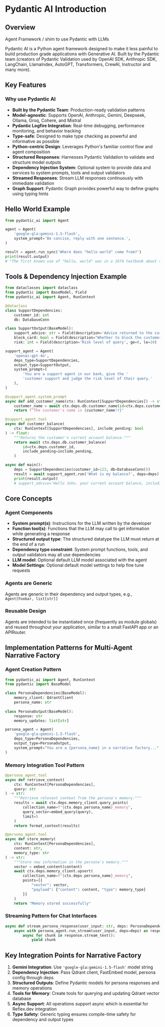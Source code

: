 # Pydantic AI Introduction

## Overview
Agent Framework / shim to use Pydantic with LLMs

Pydantic AI is a Python agent framework designed to make it less painful to build production grade applications with Generative AI. Built by the Pydantic team (creators of Pydantic Validation used by OpenAI SDK, Anthropic SDK, LangChain, LlamaIndex, AutoGPT, Transformers, CrewAI, Instructor and many more).

## Key Features

### Why use Pydantic AI
- **Built by the Pydantic Team**: Production-ready validation patterns
- **Model-agnostic**: Supports OpenAI, Anthropic, Gemini, Deepseek, Ollama, Groq, Cohere, and Mistral
- **Pydantic Logfire Integration**: Real-time debugging, performance monitoring, and behavior tracking 
- **Type-safe**: Designed to make type checking as powerful and informative as possible
- **Python-centric Design**: Leverages Python's familiar control flow and agent composition
- **Structured Responses**: Harnesses Pydantic Validation to validate and structure model outputs
- **Dependency Injection System**: Optional system to provide data and services to system prompts, tools and output validators
- **Streamed Responses**: Stream LLM responses continuously with immediate validation
- **Graph Support**: Pydantic Graph provides powerful way to define graphs using typing hints

## Hello World Example

```python
from pydantic_ai import Agent

agent = Agent(
    'google-gla:gemini-1.5-flash',
    system_prompt='Be concise, reply with one sentence.',
)

result = agent.run_sync('Where does "hello world" come from?')
print(result.output)
# "The first known use of "hello, world" was in a 1974 textbook about the C programming language."
```

## Tools & Dependency Injection Example

```python
from dataclasses import dataclass
from pydantic import BaseModel, Field
from pydantic_ai import Agent, RunContext

@dataclass
class SupportDependencies:
    customer_id: int
    db: DatabaseConn

class SupportOutput(BaseModel):
    support_advice: str = Field(description='Advice returned to the customer')
    block_card: bool = Field(description="Whether to block the customer's card")
    risk: int = Field(description='Risk level of query', ge=0, le=10)

support_agent = Agent(
    'openai:gpt-4o',
    deps_type=SupportDependencies,
    output_type=SupportOutput,
    system_prompt=(
        'You are a support agent in our bank, give the '
        'customer support and judge the risk level of their query.'
    ),
)

@support_agent.system_prompt
async def add_customer_name(ctx: RunContext[SupportDependencies]) -> str:
    customer_name = await ctx.deps.db.customer_name(id=ctx.deps.customer_id)
    return f"The customer's name is {customer_name!r}"

@support_agent.tool
async def customer_balance(
    ctx: RunContext[SupportDependencies], include_pending: bool
) -> float:
    """Returns the customer's current account balance."""
    return await ctx.deps.db.customer_balance(
        id=ctx.deps.customer_id,
        include_pending=include_pending,
    )

async def main():
    deps = SupportDependencies(customer_id=123, db=DatabaseConn())
    result = await support_agent.run('What is my balance?', deps=deps)
    print(result.output)
    # support_advice='Hello John, your current account balance, including pending transactions, is $123.45.' block_card=False risk=1
```

## Core Concepts

### Agent Components
- **System prompt(s)**: Instructions for the LLM written by the developer
- **Function tool(s)**: Functions that the LLM may call to get information while generating a response
- **Structured output type**: The structured datatype the LLM must return at the end of a run
- **Dependency type constraint**: System prompt functions, tools, and output validators may all use dependencies
- **LLM model**: Optional default LLM model associated with the agent
- **Model Settings**: Optional default model settings to help fine tune requests

### Agents are Generic
Agents are generic in their dependency and output types, e.g., `Agent[Foobar, list[str]]`

### Reusable Design
Agents are intended to be instantiated once (frequently as module globals) and reused throughout your application, similar to a small FastAPI app or an APIRouter.

## Implementation Patterns for Multi-Agent Narrative Factory

### Agent Creation Pattern
```python
from pydantic_ai import Agent, RunContext
from pydantic import BaseModel

class PersonaDependencies(BaseModel):
    memory_client: QdrantClient
    persona_name: str
    
class PersonaOutput(BaseModel):
    response: str
    memory_updates: list[str]

persona_agent = Agent(
    'google-gla:gemini-1.5-flash',
    deps_type=PersonaDependencies,
    output_type=PersonaOutput,
    system_prompt="You are a {persona_name} in a narrative factory..."
)
```

### Memory Integration Tool Pattern
```python
@persona_agent.tool
async def retrieve_context(
    ctx: RunContext[PersonaDependencies], 
    query: str
) -> str:
    """Retrieve relevant context from the persona's memory."""
    results = await ctx.deps.memory_client.query_points(
        collection_name=f"{ctx.deps.persona_name}_memory",
        query_vector=embed_query(query),
        limit=5
    )
    return format_context(results)

@persona_agent.tool
async def store_memory(
    ctx: RunContext[PersonaDependencies],
    content: str,
    memory_type: str
) -> str:
    """Store new information in the persona's memory."""
    vector = embed_content(content)
    await ctx.deps.memory_client.upsert(
        collection_name=f"{ctx.deps.persona_name}_memory",
        points=[{
            "vector": vector,
            "payload": {"content": content, "type": memory_type}
        }]
    )
    return "Memory stored successfully"
```

### Streaming Pattern for Chat Interfaces
```python
async def stream_persona_response(user_input: str, deps: PersonaDependencies):
    async with persona_agent.run_stream(user_input, deps=deps) as response:
        async for chunk in response.stream_text():
            yield chunk
```

## Key Integration Points for Narrative Factory

1. **Gemini Integration**: Use `'google-gla:gemini-1.5-flash'` model string
2. **Dependency Injection**: Pass Qdrant client, FastEmbed model, persona config through deps
3. **Structured Outputs**: Define Pydantic models for persona responses and memory operations
4. **Tools for Memory**: Create tools for querying and updating Qdrant vector database
5. **Async Support**: All operations support async which is essential for Reflex.dev integration
6. **Type Safety**: Generic typing ensures compile-time safety for dependency and output types